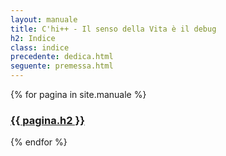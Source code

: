 ```yaml
---
layout: manuale
title: C'hi++ - Il senso della Vita è il debug
h2: Indice
class: indice
precedente: dedica.html
seguente: premessa.html
---
```


<section class="indice">
    {% for pagina in site.manuale %}
      <h3>
        <a href="{{ pagina.url }}">
            {{ pagina.h2 }}
        </a>
      </h3>
    {% endfor %}
    <h3 class="home">
        <a href="/" title="Torna alla home-page"><i class="fa fa-home fa-2x" aria-hidden="true"></i></a>
    </h3>
</section>

